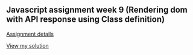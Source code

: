 ## Javascript assignment week 9 (Rendering dom with API response using Class definition)

[Assignment details]()

[View my solution]()
